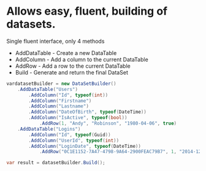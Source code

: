 Allows easy, fluent, building of datasets.
==========================================

Single fluent interface, only 4 methods

- AddDataTable - Create a new DataTable
- AddColumn - Add a column to the current DataTable
- AddRow - Add a row to the current DataTable
- Build - Generate and return the final DataSet

```c#
vardatasetBuilder = new DataSetBuilder()
    .AddDataTable("Users")
    	.AddColumn("Id", typeof(int))
    	.AddColumn("Firstname")
    	.AddColumn("Lastname")
    	.AddColumn("DateOfBirth", typeof(DateTime))
    	.AddColumn("IsActive", typeof(bool))
			.AddRow(1, "Andy", "Robinson", "1980-04-06", true)
    .AddDataTable("Logins")
    	.AddColumn("Id", typeof(Guid))
    	.AddColumn("UserId", typeof(int))
    	.AddColumn("LoginDate", typeof(DateTime))
    		.AddRow("0C1E1152-7A47-4798-9A64-2900FEAC79B7", 1, "2014-12-19");

var result = datasetBuilder.Build();
```

